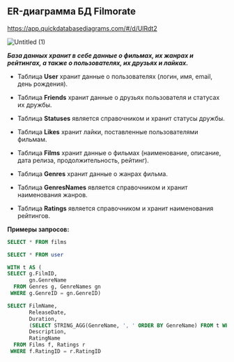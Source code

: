 ## ER-диаграмма БД Filmorate

https://app.quickdatabasediagrams.com/#/d/UlRdt2

![Untitled (1)](https://github.com/Grmelik/add-database/blob/main/Schema.jpg)

**_База данных хранит в себе данные о фильмах, их жанрах и рейтингах, а также о пользователях, их друзьях и лайках._**

- Таблица **User** хранит данные о пользователях (логин, имя, email, день рождения).

- Таблица **Friends** хранит данные о друзьях пользователя и статусах их дружбы.

- Таблица **Statuses** является справочником и хранит статусы дружбы.

- Таблица **Likes** хранит лайки, поставленные пользователями фильмам.

- Таблица **Films** хранит данные о фильмах (наименование, описание, дата релиза, продолжительность, рейтинг).

- Таблица **Genres** хранит данные о жанрах фильма.

- Таблица **GenresNames** является справочником и хранит наименования жанров.

- Таблица **Ratings** является справочником и хранит наименования рейтингов.

**Примеры запросов:**

```sql
SELECT * FROM films
```

```sql
SELECT * FROM user
```

```sql
WITH t AS (
SELECT g.FilmID, 
       gn.GenreName
  FROM Genres g, GenreNames gn
 WHERE g.GenreID = gn.GenreID)

SELECT FilmName,
       ReleaseDate,
       Duration,
       (SELECT STRING_AGG(GenreName, ', ' ORDER BY GenreName) FROM t WHERE t.FilmID = f.FilmID) AS Genres,
       Description,
       RatingName
  FROM Films f, Ratings r
 WHERE f.RatingID = r.RatingID
```
